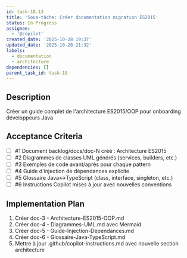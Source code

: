 ```yaml
---
id: task-18.13
title: 'Sous-tâche: Créer documentation migration ES2015'
status: In Progress
assignee:
  - '@copilot'
created_date: '2025-10-28 19:37'
updated_date: '2025-10-28 21:32'
labels:
  - documentation
  - architecture
dependencies: []
parent_task_id: task-18
---
```


## Description

<!-- SECTION:DESCRIPTION:BEGIN -->
Créer un guide complet de l'architecture ES2015/OOP pour onboarding développeurs Java
<!-- SECTION:DESCRIPTION:END -->

## Acceptance Criteria
<!-- AC:BEGIN -->
- [ ] #1 Document backlog/docs/doc-N créé : Architecture ES2015
- [ ] #2 Diagrammes de classes UML générés (services, builders, etc.)
- [ ] #3 Exemples de code avant/après pour chaque pattern
- [ ] #4 Guide d'injection de dépendances explicite
- [ ] #5 Glossaire Java↔TypeScript (class, interface, singleton, etc.)
- [ ] #6 Instructions Copilot mises à jour avec nouvelles conventions
<!-- AC:END -->

## Implementation Plan

<!-- SECTION:PLAN:BEGIN -->
1. Créer doc-3 - Architecture-ES2015-OOP.md
2. Créer doc-4 - Diagrammes-UML.md avec Mermaid
3. Créer doc-5 - Guide-Injection-Dependances.md
4. Créer doc-6 - Glossaire-Java-TypeScript.md
5. Mettre à jour .github/copilot-instructions.md avec nouvelle section architecture
<!-- SECTION:PLAN:END -->
